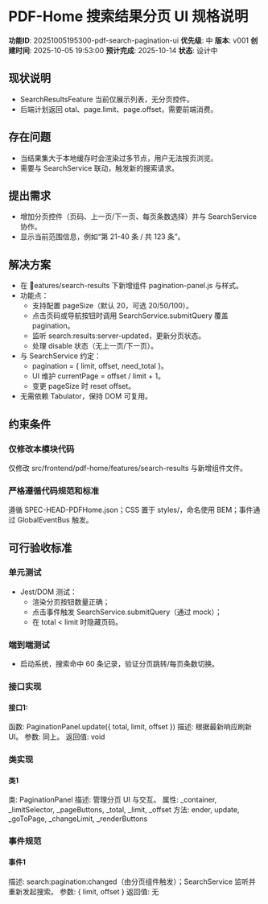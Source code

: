 ﻿# PDF-Home 搜索结果分页 UI 规格说明

**功能ID**: 20251005195300-pdf-search-pagination-ui
**优先级**: 中
**版本**: v001
**创建时间**: 2025-10-05 19:53:00
**预计完成**: 2025-10-14
**状态**: 设计中

## 现状说明
- SearchResultsFeature 当前仅展示列表，无分页控件。
- 后端计划返回 	otal、page.limit、page.offset，需要前端消费。

## 存在问题
- 当结果集大于本地缓存时会渲染过多节点，用户无法按页浏览。
- 需要与 SearchService 联动，触发新的搜索请求。

## 提出需求
- 增加分页控件（页码、上一页/下一页、每页条数选择）并与 SearchService 协作。
- 显示当前范围信息，例如“第 21-40 条 / 共 123 条”。

## 解决方案
- 在 eatures/search-results 下新增组件 pagination-panel.js 与样式。
- 功能点：
  - 支持配置 pageSize（默认 20，可选 20/50/100）。
  - 点击页码或导航按钮时调用 SearchService.submitQuery 覆盖 pagination。
  - 监听 search:results:server-updated，更新分页状态。
  - 处理 disable 状态（无上一页/下一页）。
- 与 SearchService 约定：
  - pagination = { limit, offset, need_total }。
  - UI 维护 currentPage = offset / limit + 1。
  - 变更 pageSize 时 reset offset。
- 无需依赖 Tabulator，保持 DOM 可复用。

## 约束条件
### 仅修改本模块代码
仅修改 src/frontend/pdf-home/features/search-results 与新增组件文件。

### 严格遵循代码规范和标准
遵循 SPEC-HEAD-PDFHome.json；CSS 置于 styles/，命名使用 BEM；事件通过 GlobalEventBus 触发。

## 可行验收标准
### 单元测试
- Jest/DOM 测试：
  - 渲染分页按钮数量正确；
  - 点击事件触发 SearchService.submitQuery（通过 mock）；
  - 在 total < limit 时隐藏页码。

### 端到端测试
- 启动系统，搜索命中 60 条记录，验证分页跳转/每页条数切换。

### 接口实现
#### 接口1:
函数: PaginationPanel.update({ total, limit, offset })
描述: 根据最新响应刷新 UI。
参数: 同上。
返回值: void

### 类实现
#### 类1
类: PaginationPanel
描述: 管理分页 UI 与交互。
属性: _container, _limitSelector, _pageButtons, _total, _limit, _offset
方法: ender, update, _goToPage, _changeLimit, _renderButtons

### 事件规范
#### 事件1
描述: search:pagination:changed（由分页组件触发）；SearchService 监听并重新发起搜索。
参数: { limit, offset }
返回值: 无
